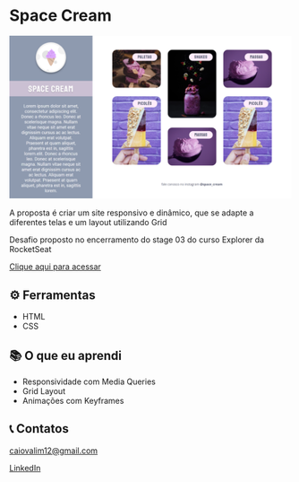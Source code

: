# Space Cream

![Page preview](./.github/preview.png)

A proposta é criar um site responsivo e dinâmico, que se adapte a diferentes telas e um layout utilizando Grid
</br>

Desafio proposto no encerramento do stage 03 do curso Explorer da RocketSeat

[Clique aqui para acessar](https://caiogvm.github.io/space_cream)

## ⚙ Ferramentas
- HTML
- CSS

## 📚 O que eu aprendi
- Responsividade com Media Queries
- Grid Layout
- Animações com Keyframes

## 📞 Contatos

caiovalim12@gmail.com

[LinkedIn](https://linkedin.com/in/caiovalim)
